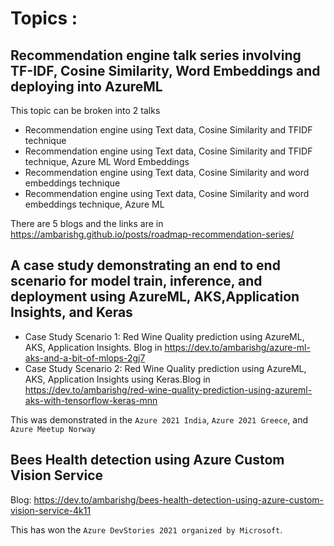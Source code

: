 # Topics :

## Recommendation engine talk series involving TF-IDF, Cosine Similarity, Word Embeddings and deploying into AzureML        

This topic can be broken into 2 talks
* Recommendation engine using Text data, Cosine Similarity and TFIDF technique     
* Recommendation engine using Text data, Cosine Similarity and TFIDF technique, Azure ML
Word Embeddings    
* Recommendation engine using Text data, Cosine Similarity and word embeddings technique   
* Recommendation engine using Text data, Cosine Similarity and word embeddings technique, Azure ML    

There are 5 blogs and the links are in https://ambarishg.github.io/posts/roadmap-recommendation-series/         


## A case study demonstrating an end to end scenario for model train, inference, and deployment using AzureML, AKS,Application Insights, and Keras          

*  Case Study Scenario 1: Red Wine Quality prediction using AzureML, AKS, Application Insights. Blog in  https://dev.to/ambarishg/azure-ml-aks-and-a-bit-of-mlops-2gj7    
*  Case Study Scenario 2: Red Wine Quality prediction using AzureML, AKS, Application Insights using Keras.Blog in  https://dev.to/ambarishg/red-wine-quality-prediction-using-azureml-aks-with-tensorflow-keras-mnn         

This was demonstrated in the `Azure 2021 India`, `Azure 2021 Greece`, and `Azure Meetup Norway`             

## Bees Health detection using Azure Custom Vision Service
Blog: https://dev.to/ambarishg/bees-health-detection-using-azure-custom-vision-service-4k11     

This has won the `Azure DevStories 2021 organized by Microsoft`.         